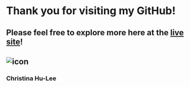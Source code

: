 # Thank you for visiting my GitHub! 


## Please feel free to explore more here at the [live site](https://hulee119.github.io/)!

## ![icon](https://jsproject.s3.amazonaws.com/favicon.ico) 

### Christina Hu-Lee